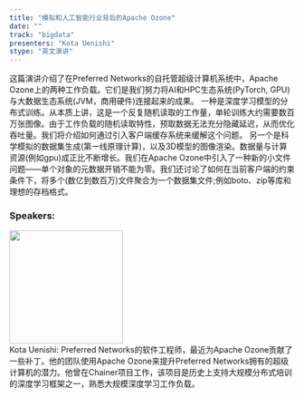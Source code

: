 ```yaml
---
title: "模拟和人工智能行业背后的Apache Ozone"
date: "" 
track: "bigdata"
presenters: "Kota Uenishi"
stype: "英文演讲"
---
```

这篇演讲介绍了在Preferred Networks的自托管超级计算机系统中，Apache Ozone上的两种工作负载。它们是我们努力将AI和HPC生态系统(PyTorch, GPU)与大数据生态系统(JVM，商用硬件)连接起来的成果。
一种是深度学习模型的分布式训练。从本质上讲，这是一个反复随机读取的工作量，单轮训练大约需要数百万张图像。由于工作负载的随机读取特性，预取数据无法充分隐藏延迟，从而优化吞吐量。我们将介绍如何通过引入客户端缓存系统来缓解这个问题。
另一个是科学模拟的数据集生成(第一线原理计算)，以及3D模型的图像渲染。数据量与计算资源(例如gpu)成正比不断增长。我们在Apache Ozone中引入了一种新的小文件问题——单个对象的元数据开销不能为零。我们还讨论了如何在当前客户端的约束条件下，将多个(数亿到数百万)文件聚合为一个数据集文件;例如boto、zip等库和理想的存档格式。
 ### Speakers: 
 <img src="images/speaker/1151.png" width="200" /><br>Kota Uenishi: Preferred Networks的软件工程师，最近为Apache Ozone贡献了一些补丁。他的团队使用Apache Ozone来提升Preferred Networks拥有的超级计算机的潜力。他曾在Chainer项目工作，该项目是历史上支持大规模分布式培训的深度学习框架之一，熟悉大规模深度学习工作负载。

 